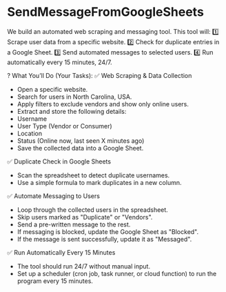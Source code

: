 # SendMessageFromGoogleSheets
We build an automated web scraping and messaging tool. This tool will:
1️⃣ Scrape user data from a specific website.
2️⃣ Check for duplicate entries in a Google Sheet.
3️⃣ Send automated messages to selected users.
4️⃣ Run automatically every 15 minutes, 24/7.


? What You’ll Do (Your Tasks):
✅ Web Scraping & Data Collection
- Open a specific website.
- Search for users in North Carolina, USA.
- Apply filters to exclude vendors and show only online users.
- Extract and store the following details:
- Username
- User Type (Vendor or Consumer)
- Location
- Status (Online now, last seen X minutes ago)
- Save the collected data into a Google Sheet.

✅ Duplicate Check in Google Sheets
- Scan the spreadsheet to detect duplicate usernames.
- Use a simple formula to mark duplicates in a new column.

✅ Automate Messaging to Users
- Loop through the collected users in the spreadsheet.
- Skip users marked as "Duplicate" or "Vendors".
- Send a pre-written message to the rest.
- If messaging is blocked, update the Google Sheet as "Blocked".
- If the message is sent successfully, update it as "Messaged".

✅ Run Automatically Every 15 Minutes
- The tool should run 24/7 without manual input.
- Set up a scheduler (cron job, task runner, or cloud function) to run the program every 15 minutes.
